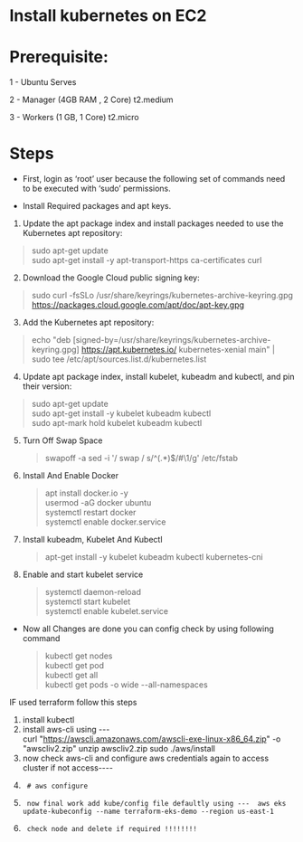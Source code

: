 # Install kubernetes on EC2 
Prerequisite:
==========

1 - Ubuntu Serves

2 - Manager  (4GB RAM , 2 Core) t2.medium

3 - Workers  (1 GB, 1 Core)     t2.micro

# Steps 

-  First, login as ‘root’ user because the following set of commands need to be executed with ‘sudo’ permissions.

* Install Required packages and apt keys.
1. Update the apt package index and install packages needed to use the Kubernetes apt repository:
 > sudo apt-get update         
>  sudo apt-get install -y apt-transport-https ca-certificates curl

2. Download the Google Cloud public signing key:
  > sudo curl -fsSLo /usr/share/keyrings/kubernetes-archive-keyring.gpg https://packages.cloud.google.com/apt/doc/apt-key.gpg

3. Add the Kubernetes apt repository:
  > echo "deb [signed-by=/usr/share/keyrings/kubernetes-archive-keyring.gpg] https://apt.kubernetes.io/ kubernetes-xenial main" | sudo tee /etc/apt/sources.list.d/kubernetes.list

4. Update apt package index, install kubelet, kubeadm and kubectl, and pin their version:

 > sudo apt-get update           
 > sudo apt-get install -y kubelet kubeadm kubectl      
 > sudo apt-mark hold kubelet kubeadm kubectl        

5. Turn Off Swap Space
   > swapoff -a
   > sed -i '/ swap / s/^\(.*\)$/#\1/g' /etc/fstab

6.  Install And Enable Docker
     > apt install docker.io -y       
     > usermod -aG docker ubuntu         
     > systemctl restart docker         
     > systemctl enable docker.service

7.  Install kubeadm, Kubelet And Kubectl       

    > apt-get install -y kubelet kubeadm kubectl kubernetes-cni
8.   Enable and start kubelet service
     
     >  systemctl daemon-reload                
     >  systemctl start kubelet              
     >  systemctl enable kubelet.service           

*  Now all Changes are done you can config check by using following command
      >  kubectl get nodes                  
      >  kubectl get pod                 
      >  kubectl get all         
      >  kubectl get pods -o wide --all-namespaces


IF used terraform follow this steps

1) install kubectl 
2) install aws-cli using ---  
     curl "https://awscli.amazonaws.com/awscli-exe-linux-x86_64.zip" -o "awscliv2.zip"
     unzip awscliv2.zip
    sudo ./aws/install
3) now check aws-cli and configure aws credentials again to access cluster if not access----
4)      # aws configure
5)      now final work add kube/config file defaultly using ---  aws eks update-kubeconfig --name terraform-eks-demo --region us-east-1
6)      check node and delete if required !!!!!!!!


